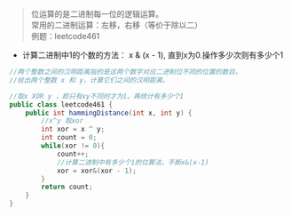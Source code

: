 > 位运算的是二进制每一位的逻辑运算。     
> 常用的二进制运算：左移，右移（等价于除以二）        
> 例题：leetcode461

* 计算二进制中1的个数的方法： x & (x - 1), 直到x为0.操作多少次则有多少个1

```java
//两个整数之间的汉明距离指的是这两个数字对应二进制位不同的位置的数目。
//给出两个整数 x 和 y，计算它们之间的汉明距离。

//取x XOR y ，即只有xy不同时才为1。再统计有多少个1
public class leetcode461 {
    public int hammingDistance(int x, int y) {
        //x^y 取xor
        int xor = x ^ y;
        int count = 0;
        while(xor != 0){
            count++;
            //计算二进制中有多少个1的位算法，不断x&(x-1)
            xor = xor&(xor - 1);
        }
        return count;
    }
}
```